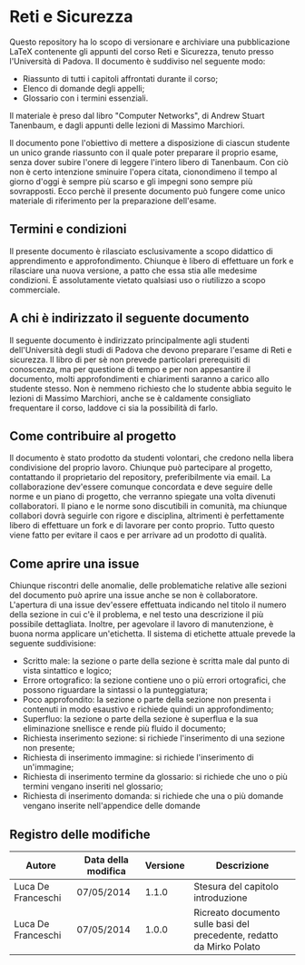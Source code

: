 Reti e Sicurezza
================

Questo repository ha lo scopo di versionare e archiviare una pubblicazione LaTeX contenente gli appunti del corso Reti e Sicurezza, tenuto presso l'Università di Padova. Il documento è suddiviso nel seguente modo:

* Riassunto di tutti i capitoli affrontati durante il corso;
* Elenco di domande degli appelli;
* Glossario con i termini essenziali.

Il materiale è preso dal libro "Computer Networks", di Andrew Stuart Tanenbaum, e dagli appunti delle lezioni di Massimo Marchiori.

Il documento pone l'obiettivo di mettere a disposizione di ciascun studente un unico grande riassunto con il quale poter preparare il proprio esame, senza dover subire l'onere di leggere l'intero libero di Tanenbaum. Con ciò non è certo intenzione sminuire l'opera citata, cionondimeno il tempo al giorno d'oggi è sempre più scarso e gli impegni sono sempre più sovrapposti. Ecco perchè il presente documento può fungere come unico materiale di riferimento per la preparazione dell'esame.

## Termini e condizioni

Il presente documento è rilasciato esclusivamente a scopo didattico di apprendimento e approfondimento. Chiunque è libero di effettuare un fork e rilasciare una nuova versione, a patto che essa stia alle medesime condizioni. È assolutamente vietato qualsiasi uso o riutilizzo a scopo commerciale.

## A chi è indirizzato il seguente documento

Il seguente documento è indirizzato principalmente agli studenti dell'Università degli studi di Padova che devono preparare l'esame di Reti e sicurezza. Il libro di per sè non prevede particolari prerequisiti di conoscenza, ma per questione di tempo e per non appesantire il documento, molti approfondimenti e chiarimenti saranno a carico allo studente stesso. Non è nemmeno richiesto che lo studente abbia seguito le lezioni di Massimo Marchiori, anche se è caldamente consigliato frequentare il corso, laddove ci sia la possibilità di farlo.

## Come contribuire al progetto

Il documento è stato prodotto da studenti volontari, che credono nella libera condivisione del proprio lavoro. Chiunque può partecipare al progetto, contattando il proprietario del repository, preferibilmente via email. La collaborazione dev'essere comunque concordata e deve seguire delle norme e un piano di progetto, che verranno spiegate una volta divenuti collaboratori. Il piano e le norme sono discutibili in comunità, ma chiunque collabori dovrà seguirle con rigore e disciplina, altrimenti è perfettamente libero di effettuare un fork e di lavorare per conto proprio. Tutto questo viene fatto per evitare il caos e per arrivare ad un prodotto di qualità.

## Come aprire una issue

Chiunque riscontri delle anomalie, delle problematiche relative alle sezioni del documento può aprire una issue anche se non è collaboratore. L'apertura di una issue dev'essere effettuata indicando nel titolo il numero della sezione in cui c'è il problema, e nel testo una descrizione il più possibile dettagliata. Inoltre, per agevolare il lavoro di manutenzione, è buona norma applicare un'etichetta. Il sistema di etichette attuale prevede la seguente suddivisione:

* Scritto male: la sezione o parte della sezione è scritta male dal punto di vista sintattico e logico;
* Errore ortografico: la sezione contiene uno o più errori ortografici, che possono riguardare la sintassi o la punteggiatura;
* Poco approfondito: la sezione o parte della sezione non presenta i contenuti in modo esaustivo e richiede quindi un approfondimento;
* Superfluo: la sezione o parte della sezione è superflua e la sua eliminazione snellisce e rende più fluido il documento;
* Richiesta inserimento sezione: si richiede l'inserimento di una sezione non presente;
* Richiesta di inserimento immagine: si richiede l'inserimento di un'immagine;
* Richiesta di inserimento termine da glossario: si richiede che uno o più termini vengano inseriti nel glossario;
* Richiesta di inserimento domanda: si richiede che una o più domande vengano inserite nell'appendice delle domande

## Registro delle modifiche

| Autore  | Data della modifica | Versione | Descrizione |
| ------------- | ------------- | -------- | ----------- |
| Luca De Franceschi | 07/05/2014 | 1.1.0 | Stesura del capitolo introduzione |
| Luca De Franceschi | 07/05/2014  | 1.0.0 | Ricreato documento sulle basi del precedente, redatto da Mirko Polato |
